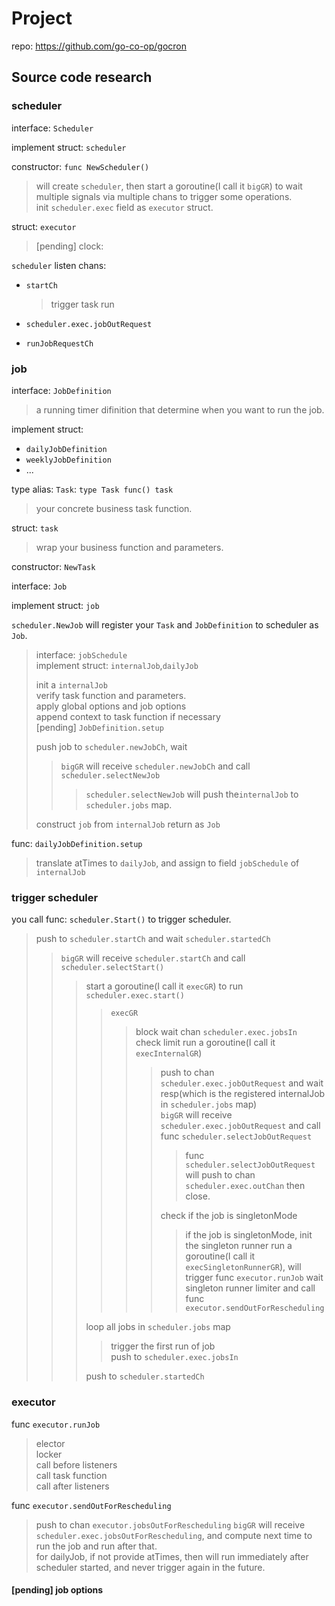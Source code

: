 # Project

repo: https://github.com/go-co-op/gocron

## Source code research

### scheduler
interface: `Scheduler`

implement struct: `scheduler`

constructor: `func NewScheduler()`
> will create `scheduler`, then start a goroutine(I call it `bigGR`) to wait multiple signals via multiple chans to trigger some operations.  
> init `scheduler.exec` field as `executor` struct.  

struct: `executor`
> [pending] clock: 

`scheduler` listen chans:

- `startCh`
    > trigger task run
- `scheduler.exec.jobOutRequest`
    > 
- `runJobRequestCh`
### job
interface: `JobDefinition`
> a running timer difinition that determine when you want to run the job.

implement struct: 
- `dailyJobDefinition`
- `weeklyJobDefinition`
- ...

type alias: `Task`: `type Task func() task`
> your concrete business task function.

struct: `task`
> wrap your business function and parameters.

constructor: `NewTask`

interface: `Job`

implement struct: `job`

`scheduler.NewJob` will register your `Task` and `JobDefinition` to scheduler as `Job`.

> interface: `jobSchedule`  
> implement struct: `internalJob`,`dailyJob`    
>
> init a `internalJob`   
> verify task function and parameters.  
> apply global options and job options  
> append context to task function if necessary  
> [pending] `JobDefinition.setup`   
>
> push job to `scheduler.newJobCh`, wait  
>> `bigGR` will receive `scheduler.newJobCh` and call `scheduler.selectNewJob`  
>>> `scheduler.selectNewJob` will push the`internalJob` to `scheduler.jobs` map.    
>
> construct `job`  from `internalJob` return as `Job`
> 
>

func: `dailyJobDefinition.setup` 
> translate atTimes to `dailyJob`, and assign to field `jobSchedule` of `internalJob`  

### trigger scheduler
you call func: `scheduler.Start()` to trigger scheduler.
> push to `scheduler.startCh` and wait `scheduler.startedCh`  
>> `bigGR` will receive `scheduler.startCh` and call `scheduler.selectStart()`  
>>> start a goroutine(I call it `execGR`) to run `scheduler.exec.start()` 
>>>> `execGR`  
>>>>> block wait chan `scheduler.exec.jobsIn`     
>>>>> check limit
>>>>> run a goroutine(I call it `execInternalGR`)
>>>>>> push to chan `scheduler.exec.jobOutRequest` and wait resp(which is the registered internalJob in `scheduler.jobs` map)     
>>>>>> `bigGR` will receive `scheduler.exec.jobOutRequest` and call func `scheduler.selectJobOutRequest`
>>>>>>> func `scheduler.selectJobOutRequest` will push to chan `scheduler.exec.outChan` then close.    
>>>>>>>
>>>>>> check if the job is singletonMode  
>>>>>>> if the job is singletonMode, init the singleton runner
>>>>>>> run a goroutine(I call it `execSingletonRunnerGR`), will trigger func `executor.runJob`
>>>>>>> wait singleton runner limiter and call func `executor.sendOutForRescheduling`  
>>>
>>> loop all jobs in `scheduler.jobs` map    
>>>> trigger the first run of job  
>>>> push to `scheduler.exec.jobsIn`
>>>
>>> push to `scheduler.startedCh`


### executor
func `executor.runJob`
> elector  
> locker  
> call before listeners  
> call task function  
> call after listeners  

func `executor.sendOutForRescheduling`
> push to chan `executor.jobsOutForRescheduling`
> `bigGR` will receive `scheduler.exec.jobsOutForRescheduling`, and compute next time to run the job and run after that.  
> for dailyJob, if not provide atTimes, then will run immediately after scheduler started, and never trigger again in the future.

#### [pending] job options
